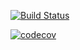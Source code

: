 [![Build Status](https://travis-ci.org/xuzhiying9510/cs207test.svg?branch=master)](https://travis-ci.org/xuzhiying9510/cs207test)

[![codecov](https://codecov.io/gh/xuzhiying9510/cs207test/branch/master/graph/badge.svg)](https://codecov.io/gh/xuzhiying9510/cs207test)
